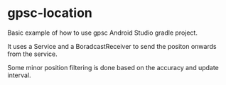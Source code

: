 gpsc-location
=============

Basic example of how to use gpsc Android Studio gradle project.

It uses a Service and a BoradcastReceiver to send the positon onwards from the service. 

Some minor position filtering is done based on the accuracy and update interval.

